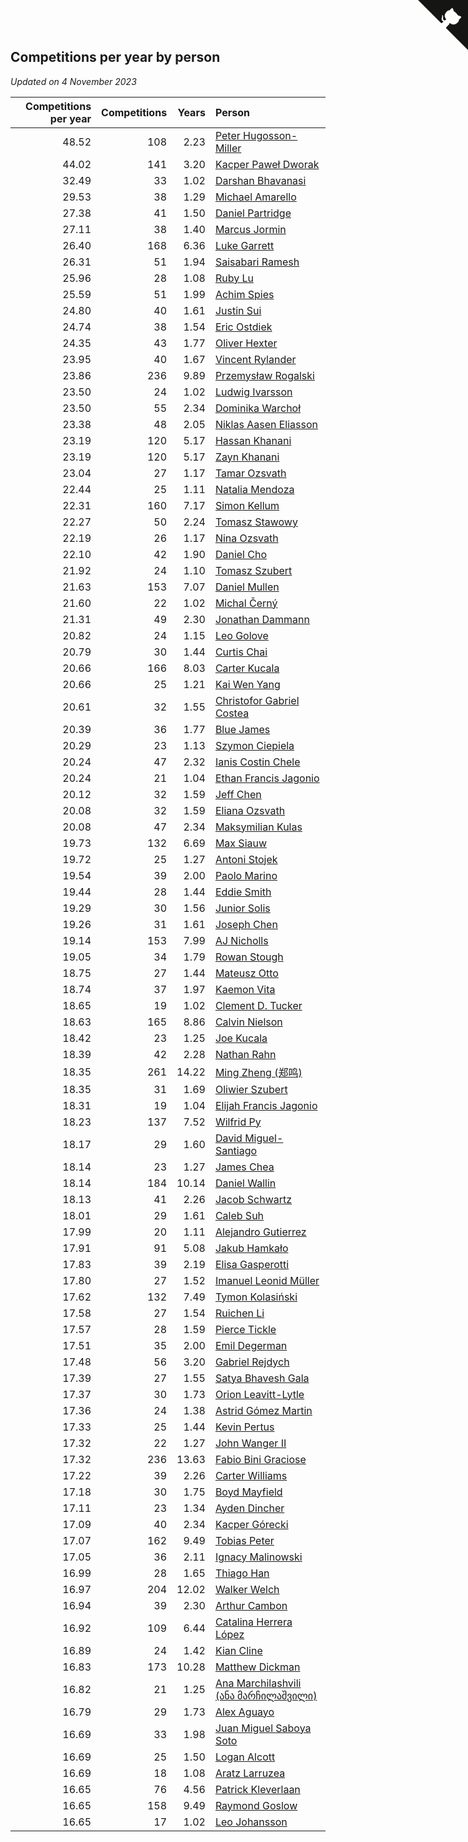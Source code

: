 ## Competitions per year by person

*Updated on  4 November 2023*

| Competitions per year | Competitions | Years | Person |
| ---: | ---: | ---: | :--- |
| 48.52 | 108 | 2.23 | [Peter Hugosson-Miller](https://www.worldcubeassociation.org/persons/2021HUGO01) |
| 44.02 | 141 | 3.20 | [Kacper Paweł Dworak](https://www.worldcubeassociation.org/persons/2020DWOR01) |
| 32.49 | 33 | 1.02 | [Darshan Bhavanasi](https://www.worldcubeassociation.org/persons/2022BHAV01) |
| 29.53 | 38 | 1.29 | [Michael Amarello](https://www.worldcubeassociation.org/persons/2022AMAR09) |
| 27.38 | 41 | 1.50 | [Daniel Partridge](https://www.worldcubeassociation.org/persons/2022PART02) |
| 27.11 | 38 | 1.40 | [Marcus Jormin](https://www.worldcubeassociation.org/persons/2022JORM01) |
| 26.40 | 168 | 6.36 | [Luke Garrett](https://www.worldcubeassociation.org/persons/2017GARR05) |
| 26.31 | 51 | 1.94 | [Saisabari Ramesh](https://www.worldcubeassociation.org/persons/2021RAME01) |
| 25.96 | 28 | 1.08 | [Ruby Lu](https://www.worldcubeassociation.org/persons/2022LURU01) |
| 25.59 | 51 | 1.99 | [Achim Spies](https://www.worldcubeassociation.org/persons/2021SPIE01) |
| 24.80 | 40 | 1.61 | [Justin Sui](https://www.worldcubeassociation.org/persons/2022SUIJ01) |
| 24.74 | 38 | 1.54 | [Eric Ostdiek](https://www.worldcubeassociation.org/persons/2022OSTD01) |
| 24.35 | 43 | 1.77 | [Oliver Hexter](https://www.worldcubeassociation.org/persons/2022HEXT01) |
| 23.95 | 40 | 1.67 | [Vincent Rylander](https://www.worldcubeassociation.org/persons/2022RYLA01) |
| 23.86 | 236 | 9.89 | [Przemysław Rogalski](https://www.worldcubeassociation.org/persons/2013ROGA02) |
| 23.50 | 24 | 1.02 | [Ludwig Ivarsson](https://www.worldcubeassociation.org/persons/2022IVAR01) |
| 23.50 | 55 | 2.34 | [Dominika Warchoł](https://www.worldcubeassociation.org/persons/2021WARC01) |
| 23.38 | 48 | 2.05 | [Niklas Aasen Eliasson](https://www.worldcubeassociation.org/persons/2021ELIA01) |
| 23.19 | 120 | 5.17 | [Hassan Khanani](https://www.worldcubeassociation.org/persons/2018KHAN26) |
| 23.19 | 120 | 5.17 | [Zayn Khanani](https://www.worldcubeassociation.org/persons/2018KHAN28) |
| 23.04 | 27 | 1.17 | [Tamar Ozsvath](https://www.worldcubeassociation.org/persons/2022OZSV04) |
| 22.44 | 25 | 1.11 | [Natalia Mendoza](https://www.worldcubeassociation.org/persons/2022MEND24) |
| 22.31 | 160 | 7.17 | [Simon Kellum](https://www.worldcubeassociation.org/persons/2016KELL12) |
| 22.27 | 50 | 2.24 | [Tomasz Stawowy](https://www.worldcubeassociation.org/persons/2021STAW01) |
| 22.19 | 26 | 1.17 | [Nina Ozsvath](https://www.worldcubeassociation.org/persons/2022OZSV03) |
| 22.10 | 42 | 1.90 | [Daniel Cho](https://www.worldcubeassociation.org/persons/2021CHOD01) |
| 21.92 | 24 | 1.10 | [Tomasz Szubert](https://www.worldcubeassociation.org/persons/2022SZUB02) |
| 21.63 | 153 | 7.07 | [Daniel Mullen](https://www.worldcubeassociation.org/persons/2016MULL04) |
| 21.60 | 22 | 1.02 | [Michal Černý](https://www.worldcubeassociation.org/persons/2022CERN03) |
| 21.31 | 49 | 2.30 | [Jonathan Dammann](https://www.worldcubeassociation.org/persons/2021DAMM01) |
| 20.82 | 24 | 1.15 | [Leo Golove](https://www.worldcubeassociation.org/persons/2022GOLO02) |
| 20.79 | 30 | 1.44 | [Curtis Chai](https://www.worldcubeassociation.org/persons/2022CHAI02) |
| 20.66 | 166 | 8.03 | [Carter Kucala](https://www.worldcubeassociation.org/persons/2015KUCA01) |
| 20.66 | 25 | 1.21 | [Kai Wen Yang](https://www.worldcubeassociation.org/persons/2022YANG19) |
| 20.61 | 32 | 1.55 | [Christofor Gabriel Costea](https://www.worldcubeassociation.org/persons/2022COST03) |
| 20.39 | 36 | 1.77 | [Blue James](https://www.worldcubeassociation.org/persons/2022JAME01) |
| 20.29 | 23 | 1.13 | [Szymon Ciepiela](https://www.worldcubeassociation.org/persons/2022CIEP01) |
| 20.24 | 47 | 2.32 | [Ianis Costin Chele](https://www.worldcubeassociation.org/persons/2021CHEL01) |
| 20.24 | 21 | 1.04 | [Ethan Francis Jagonio](https://www.worldcubeassociation.org/persons/2022JAGO03) |
| 20.12 | 32 | 1.59 | [Jeff Chen](https://www.worldcubeassociation.org/persons/2022CHEN19) |
| 20.08 | 32 | 1.59 | [Eliana Ozsvath](https://www.worldcubeassociation.org/persons/2022OZSV01) |
| 20.08 | 47 | 2.34 | [Maksymilian Kulas](https://www.worldcubeassociation.org/persons/2021KULA02) |
| 19.73 | 132 | 6.69 | [Max Siauw](https://www.worldcubeassociation.org/persons/2017SIAU02) |
| 19.72 | 25 | 1.27 | [Antoni Stojek](https://www.worldcubeassociation.org/persons/2022STOJ03) |
| 19.54 | 39 | 2.00 | [Paolo Marino](https://www.worldcubeassociation.org/persons/2021MARI04) |
| 19.44 | 28 | 1.44 | [Eddie Smith](https://www.worldcubeassociation.org/persons/2022SMIT20) |
| 19.29 | 30 | 1.56 | [Junior Solis](https://www.worldcubeassociation.org/persons/2022SOLI03) |
| 19.26 | 31 | 1.61 | [Joseph Chen](https://www.worldcubeassociation.org/persons/2022CHEN16) |
| 19.14 | 153 | 7.99 | [AJ Nicholls](https://www.worldcubeassociation.org/persons/2015NICH04) |
| 19.05 | 34 | 1.79 | [Rowan Stough](https://www.worldcubeassociation.org/persons/2022STOU01) |
| 18.75 | 27 | 1.44 | [Mateusz Otto](https://www.worldcubeassociation.org/persons/2022OTTO01) |
| 18.74 | 37 | 1.97 | [Kaemon Vita](https://www.worldcubeassociation.org/persons/2021VITA01) |
| 18.65 | 19 | 1.02 | [Clement D. Tucker](https://www.worldcubeassociation.org/persons/2022TUCK09) |
| 18.63 | 165 | 8.86 | [Calvin Nielson](https://www.worldcubeassociation.org/persons/2014NIEL03) |
| 18.42 | 23 | 1.25 | [Joe Kucala](https://www.worldcubeassociation.org/persons/2022KUCA01) |
| 18.39 | 42 | 2.28 | [Nathan Rahn](https://www.worldcubeassociation.org/persons/2021RAHN01) |
| 18.35 | 261 | 14.22 | [Ming Zheng (郑鸣)](https://www.worldcubeassociation.org/persons/2009ZHEN11) |
| 18.35 | 31 | 1.69 | [Oliwier Szubert](https://www.worldcubeassociation.org/persons/2022SZUB01) |
| 18.31 | 19 | 1.04 | [Elijah Francis Jagonio](https://www.worldcubeassociation.org/persons/2022JAGO02) |
| 18.23 | 137 | 7.52 | [Wilfrid Py](https://www.worldcubeassociation.org/persons/2016PYWI01) |
| 18.17 | 29 | 1.60 | [David Miguel-Santiago](https://www.worldcubeassociation.org/persons/2022MIGU02) |
| 18.14 | 23 | 1.27 | [James Chea](https://www.worldcubeassociation.org/persons/2022CHEA05) |
| 18.14 | 184 | 10.14 | [Daniel Wallin](https://www.worldcubeassociation.org/persons/2013WALL03) |
| 18.13 | 41 | 2.26 | [Jacob Schwartz](https://www.worldcubeassociation.org/persons/2021SCHW01) |
| 18.01 | 29 | 1.61 | [Caleb Suh](https://www.worldcubeassociation.org/persons/2022SUHC01) |
| 17.99 | 20 | 1.11 | [Alejandro Gutierrez](https://www.worldcubeassociation.org/persons/2022GUTI09) |
| 17.91 | 91 | 5.08 | [Jakub Hamkało](https://www.worldcubeassociation.org/persons/2018HAMK01) |
| 17.83 | 39 | 2.19 | [Elisa Gasperotti](https://www.worldcubeassociation.org/persons/2021GASP01) |
| 17.80 | 27 | 1.52 | [Imanuel Leonid Müller](https://www.worldcubeassociation.org/persons/2022MULL02) |
| 17.62 | 132 | 7.49 | [Tymon Kolasiński](https://www.worldcubeassociation.org/persons/2016KOLA02) |
| 17.58 | 27 | 1.54 | [Ruichen Li](https://www.worldcubeassociation.org/persons/2022LIRU02) |
| 17.57 | 28 | 1.59 | [Pierce Tickle](https://www.worldcubeassociation.org/persons/2022TICK01) |
| 17.51 | 35 | 2.00 | [Emil Degerman](https://www.worldcubeassociation.org/persons/2021DEGE01) |
| 17.48 | 56 | 3.20 | [Gabriel Rejdych](https://www.worldcubeassociation.org/persons/2020REJD01) |
| 17.39 | 27 | 1.55 | [Satya Bhavesh Gala](https://www.worldcubeassociation.org/persons/2022GALA03) |
| 17.37 | 30 | 1.73 | [Orion Leavitt-Lytle](https://www.worldcubeassociation.org/persons/2022LEAV01) |
| 17.36 | 24 | 1.38 | [Astrid Gómez Martin](https://www.worldcubeassociation.org/persons/2022MART26) |
| 17.33 | 25 | 1.44 | [Kevin Pertus](https://www.worldcubeassociation.org/persons/2022PERT01) |
| 17.32 | 22 | 1.27 | [John Wanger II](https://www.worldcubeassociation.org/persons/2022WANG39) |
| 17.32 | 236 | 13.63 | [Fabio Bini Graciose](https://www.worldcubeassociation.org/persons/2010GRAC02) |
| 17.22 | 39 | 2.26 | [Carter Williams](https://www.worldcubeassociation.org/persons/2021WILL06) |
| 17.18 | 30 | 1.75 | [Boyd Mayfield](https://www.worldcubeassociation.org/persons/2022MAYF01) |
| 17.11 | 23 | 1.34 | [Ayden Dincher](https://www.worldcubeassociation.org/persons/2022DINC01) |
| 17.09 | 40 | 2.34 | [Kacper Górecki](https://www.worldcubeassociation.org/persons/2021GORE01) |
| 17.07 | 162 | 9.49 | [Tobias Peter](https://www.worldcubeassociation.org/persons/2014PETE03) |
| 17.05 | 36 | 2.11 | [Ignacy Malinowski](https://www.worldcubeassociation.org/persons/2021MALI02) |
| 16.99 | 28 | 1.65 | [Thiago Han](https://www.worldcubeassociation.org/persons/2022HANT01) |
| 16.97 | 204 | 12.02 | [Walker Welch](https://www.worldcubeassociation.org/persons/2011WELC01) |
| 16.94 | 39 | 2.30 | [Arthur Cambon](https://www.worldcubeassociation.org/persons/2021CAMB01) |
| 16.92 | 109 | 6.44 | [Catalina Herrera López](https://www.worldcubeassociation.org/persons/2017LOPE31) |
| 16.89 | 24 | 1.42 | [Kian Cline](https://www.worldcubeassociation.org/persons/2022CLIN01) |
| 16.83 | 173 | 10.28 | [Matthew Dickman](https://www.worldcubeassociation.org/persons/2013DICK01) |
| 16.82 | 21 | 1.25 | [Ana Marchilashvili (ანა მარჩილაშვილი)](https://www.worldcubeassociation.org/persons/2022MARC10) |
| 16.79 | 29 | 1.73 | [Alex Aguayo](https://www.worldcubeassociation.org/persons/2022AGUA01) |
| 16.69 | 33 | 1.98 | [Juan Miguel Saboya Soto](https://www.worldcubeassociation.org/persons/2021SOTO01) |
| 16.69 | 25 | 1.50 | [Logan Alcott](https://www.worldcubeassociation.org/persons/2022ALCO02) |
| 16.69 | 18 | 1.08 | [Aratz Larruzea](https://www.worldcubeassociation.org/persons/2022LARR02) |
| 16.65 | 76 | 4.56 | [Patrick Kleverlaan](https://www.worldcubeassociation.org/persons/2019KLEV01) |
| 16.65 | 158 | 9.49 | [Raymond Goslow](https://www.worldcubeassociation.org/persons/2014GOSL01) |
| 16.65 | 17 | 1.02 | [Leo Johansson](https://www.worldcubeassociation.org/persons/2022JOHA08) |


<a href="https://github.com/jonatanklosko/wca_statistics" class="github-corner" aria-label="View source on Github"><svg width="80" height="80" viewBox="0 0 250 250" style="fill:#151513; color:#fff; position: absolute; top: 0; border: 0; right: 0;" aria-hidden="true"><path d="M0,0 L115,115 L130,115 L142,142 L250,250 L250,0 Z"></path><path d="M128.3,109.0 C113.8,99.7 119.0,89.6 119.0,89.6 C122.0,82.7 120.5,78.6 120.5,78.6 C119.2,72.0 123.4,76.3 123.4,76.3 C127.3,80.9 125.5,87.3 125.5,87.3 C122.9,97.6 130.6,101.9 134.4,103.2" fill="currentColor" style="transform-origin: 130px 106px;" class="octo-arm"></path><path d="M115.0,115.0 C114.9,115.1 118.7,116.5 119.8,115.4 L133.7,101.6 C136.9,99.2 139.9,98.4 142.2,98.6 C133.8,88.0 127.5,74.4 143.8,58.0 C148.5,53.4 154.0,51.2 159.7,51.0 C160.3,49.4 163.2,43.6 171.4,40.1 C171.4,40.1 176.1,42.5 178.8,56.2 C183.1,58.6 187.2,61.8 190.9,65.4 C194.5,69.0 197.7,73.2 200.1,77.6 C213.8,80.2 216.3,84.9 216.3,84.9 C212.7,93.1 206.9,96.0 205.4,96.6 C205.1,102.4 203.0,107.8 198.3,112.5 C181.9,128.9 168.3,122.5 157.7,114.1 C157.9,116.9 156.7,120.9 152.7,124.9 L141.0,136.5 C139.8,137.7 141.6,141.9 141.8,141.8 Z" fill="currentColor" class="octo-body"></path></svg></a><style>.github-corner:hover .octo-arm{animation:octocat-wave 560ms ease-in-out}@keyframes octocat-wave{0%,100%{transform:rotate(0)}20%,60%{transform:rotate(-25deg)}40%,80%{transform:rotate(10deg)}}@media (max-width:500px){.github-corner:hover .octo-arm{animation:none}.github-corner .octo-arm{animation:octocat-wave 560ms ease-in-out}}</style>
